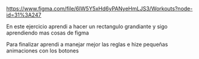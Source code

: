 https://www.figma.com/file/6IW5Y5xHd6yPANyeHmLJS3/Workouts?node-id=31%3A247

En este ejercicio aprendi a hacer un rectangulo grandiante y sigo aprendiendo mas cosas de figma

Para finalizar aprendi a manejar mejor las reglas e hize pequeñas animaciones con los botones